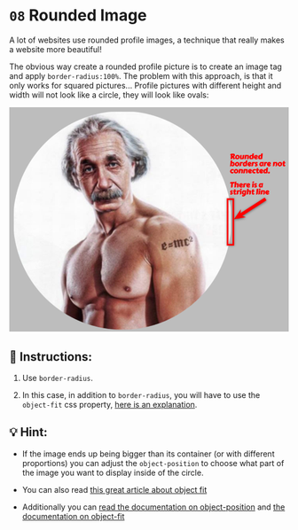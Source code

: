 # `08` Rounded Image

A lot of websites use rounded profile images, a technique that really makes a website more beautiful!

The obvious way create a rounded profile picture is to create an image tag and apply `border-radius:100%`. The problem with this approach, is that it only works for squared pictures... Profile pictures with different height and width will not look like a circle, they will look like ovals:

![Example Image](../../.learn/assets/08-1.png?raw=true)

## 📝 Instructions:

1. Use `border-radius`.

2. In this case, in addition to `border-radius`, you will have to use the `object-fit` css property, [here is an explanation](https://www.loom.com/share/15186e456dfd4741887997af40325721).


## 💡 Hint:

+ If the image ends up being bigger than its container (or with different proportions) you can adjust the `object-position` to choose what part of the image you want to display inside of the circle.

+ You can also read [this great article about object fit](https://css-tricks.com/on-object-fit-and-object-position/)

+ Additionally you can [read the documentation on object-position](https://developer.mozilla.org/en-US/docs/Web/CSS/object-position) and [the documentation on object-fit](https://developer.mozilla.org/en-US/docs/Web/CSS/object-fit)
